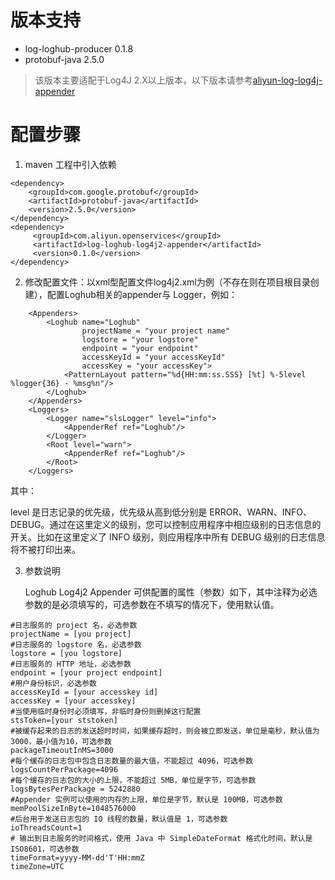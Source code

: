 # 版本支持

- log-loghub-producer 0.1.8
- protobuf-java 2.5.0

 > 该版本主要适配于Log4J 2.X以上版本，以下版本请参考[aliyun-log-log4j-appender](https://github.com/aliyun/aliyun-log-log4j-appender)


# 配置步骤

1. maven 工程中引入依赖

```
<dependency>
	<groupId>com.google.protobuf</groupId>
    <artifactId>protobuf-java</artifactId>
    <version>2.5.0</version>
</dependency>
<dependency>
     <groupId>com.aliyun.openservices</groupId>
     <artifactId>log-loghub-log4j2-appender</artifactId>
     <version>0.1.0</version>
</dependency>
```
2. 修改配置文件：以xml型配置文件log4j2.xml为例（不存在则在项目根目录创建），配置Loghub相关的appender与 Logger，例如：

```
    <Appenders>
        <Loghub name="Loghub"
                projectName = "your project name"
                logstore = "your logstore"
                endpoint = "your endpoint"
                accessKeyId = "your accessKeyId"
                accessKey = "your accessKey">
            <PatternLayout pattern="%d{HH:mm:ss.SSS} [%t] %-5level %logger{36} - %msg%n"/>
        </Loghub>
    </Appenders>
    <Loggers>
        <Logger name="slsLogger" level="info">
            <AppenderRef ref="Loghub"/>
        </Logger>
        <Root level="warn">
            <AppenderRef ref="Loghub"/>
        </Root>
    </Loggers>
```
其中：

level 是日志记录的优先级，优先级从高到低分别是 ERROR、WARN、INFO、DEBUG。通过在这里定义的级别，您可以控制应用程序中相应级别的日志信息的开关。比如在这里定义了 INFO 级别，则应用程序中所有 DEBUG 级别的日志信息将不被打印出来。

3. 参数说明

   Loghub Log4j2 Appender 可供配置的属性（参数）如下，其中注释为必选参数的是必须填写的，可选参数在不填写的情况下，使用默认值。

```
#日志服务的 project 名，必选参数
projectName = [you project]
#日志服务的 logstore 名，必选参数
logstore = [you logstore]
#日志服务的 HTTP 地址，必选参数
endpoint = [your project endpoint]
#用户身份标识，必选参数
accessKeyId = [your accesskey id]
accessKey = [your accesskey]
#当使用临时身份时必须填写，非临时身份则删掉这行配置
stsToken=[your ststoken]
#被缓存起来的日志的发送超时时间，如果缓存超时，则会被立即发送，单位是毫秒，默认值为3000，最小值为10，可选参数
packageTimeoutInMS=3000
#每个缓存的日志包中包含日志数量的最大值，不能超过 4096，可选参数
logsCountPerPackage=4096
#每个缓存的日志包的大小的上限，不能超过 5MB，单位是字节，可选参数
logsBytesPerPackage = 5242880
#Appender 实例可以使用的内存的上限，单位是字节，默认是 100MB，可选参数
memPoolSizeInByte=1048576000
#后台用于发送日志包的 IO 线程的数量，默认值是 1，可选参数
ioThreadsCount=1
# 输出到日志服务的时间格式，使用 Java 中 SimpleDateFormat 格式化时间，默认是 ISO8601，可选参数
timeFormat=yyyy-MM-dd'T'HH:mmZ
timeZone=UTC
```
